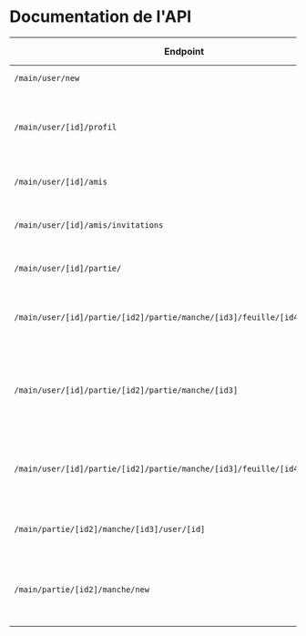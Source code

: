 # Documentation de l'API

| Endpoint | Méthode HTTP | Donnée(s) | Description |
|--|--|--|--|
| `/main/user/new` | GET/POST | - | Nouvel utilisateur |
| `/main/user/[id]/profil` | GET/POST | ['id']=user.id  ['id2']=partie.id  `$parties->getByUserWhereFINISH` | Page profil du joueur (Résumé infos, stats, derniers résultats) |
| `/main/user/[id]/amis` | GET/POST | ['id']=user.id<br/>`$amis->getByUser` | Page des amis du joueur |
| `/main/user/[id]/amis/invitations` | GET/POST | ['id']=user.id  ['id']=user.id  `$invitations->getByUser&UserDemand` | Page des invitations reçues et envoyées |
| `/main/user/[id]/partie/` | GET | ['id']=user.id  `$games->findByUserId&NOT FINISH` | Page des parties du joueur |
| `/main/user/[id]/partie/[id2]/partie/manche/[id3]/feuille/[id4]` | GET/POST | ['id']=user.id  ['id2']=game.id  ['id3']=manche.id  ['id4']=feuille.id | Page réponse d'un joueur à une manche  |
| `/main/user/[id]/partie/[id2]/partie/manche/[id3]` | GET/POST | ['id']=user.id  ['id2']=game.id  `$game->getByUser`  ['id3']=manche.id  `$manche->getByGame`  ['id4']=feuille.id  `$feuilles->getByManche` | Page réponse d'un joueur à une manche  |
| `/main/user/[id]/partie/[id2]/partie/manche/[id3]/feuille/[id4]/vote/[id5]` | GET/POST | ['id']=user.id  ['id2']=game.id  ['id3']=manche.id  ['id4']=feuille.id  ['id5']=vote.id `$vote->getByUser` | Page de validation des réponses d'une feuille  |
| `/main/partie/[id2]/manche/[id3]/user/[id]` | GET/POST | ['id']=user.id  ['id2']=game.id  ['id3']=manche.id | Page User de la manche en cours |
| `/main/partie/[id2]/manche/new` | GET/POST | ['id']=user.id  ['id2']=game.id | Page de création d'une nouvelle manche à la partie |